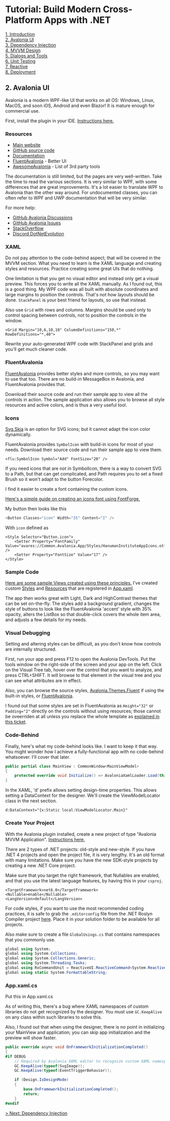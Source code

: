 # Tutorial: Build Modern Cross-Platform Apps with .NET

[1. Introduction](README.md)  
[2. Avalonia UI](2_Avalonia.md)  
[3. Dependency Injection](3_DependencyInjection.md)  
[4. MVVM Design](4_MVVM.md)  
[5. Dialogs and Tools](5_DialogsTools.md)  
[6. Unit Testing](6_UnitTesting.md)  
[7. Reactive](7_Reactive.md)  
[8. Deployment](8_Deployment.md)

## 2. Avalonia UI

Avalonia is a modern WPF-like UI that works on all OS: Windows, Linux, MacOS, and soon iOS, Android and even Blazor! It is mature enough for commercial use.

First, install the plugin in your IDE. [Instructions here.](https://docs.avaloniaui.net/docs/getting-started/ide-support/jetbrains-rider-setup)

### Resources

- [Main website](https://avaloniaui.net/)
- [GitHub source code](https://github.com/AvaloniaUI/Avalonia)
- [Documentation](https://docs.avaloniaui.net/)
- [FluentAvalonia](https://github.com/amwx/FluentAvalonia) - Better UI
- [AwesomeAvalonia](https://github.com/AvaloniaCommunity/awesome-avalonia) - List of 3rd party tools

The documentation is still limited, but the pages are very well-written. Take the time to read the various sections. It is very similar to WPF, with some differences that are great improvements. It's a lot easier to translate WPF to Avalonia than the other way around. For undocumented classes, you can often refer to WPF and UWP documentation that will be very similar.

For more help:
- [GitHub Avalonia Discussions](https://github.com/AvaloniaUI/Avalonia/discussions)
- [GitHub Avalonia Issues](https://github.com/AvaloniaUI/Avalonia/issues)
- [StackOverflow](https://stackoverflow.com/)
- [Discord DotNetEvolution](https://discord.com/invite/HSuhTyG)

### XAML

Do not pay attention to the code-behind aspect; that will be covered in the MVVM section. What you need to learn is the XAML language and creating styles and resources. Practice creating some great UIs that do nothing.

One limitation is that you get no visual editor and instead only get a visual preview. This forces you to write all the XAML manually. As I found out, this is a good thing. My WPF code was all built with absolute coordinates and large margins to position the controls. That's not how layouts should be done. `StackPanel` is your best friend for layouts, so use that instead.

Also use `Grid` with rows and columns. Margins should be used only to control spacing between controls, not to position the controls in the window.

```xaml
<Grid Margin="10,6,10,10" ColumnDefinitions="150,*" RowDefinitions="*,40">
```

Rewrite your auto-generated WPF code with StackPanel and grids and you'll get much cleaner code.

### FluentAvalonia

[FluentAvalonia](https://github.com/amwx/FluentAvalonia) provides better styles and more controls, so you may want to use that too. There are no build-in MessageBox in Avalonia, and FluentAvalonia provides that.

Download their source code and run their sample app to view all the controls in action. The sample application also allows you to browse all style resources and active colors, and is thus a very useful tool.

### Icons

[Svg.Skia](https://github.com/wieslawsoltes/Svg.Skia) is an option for SVG icons; but it cannot adapt the icon color dynamically.

FluentAvalonia provides `SymbolIcon` with build-in icons for most of your needs. Download their source code and run their sample app to view them.

```xaml
<flu:SymbolIcon Symbol="Add" FontSize="20" />
```

If you need icons that are not in SymbolIcon, there is a way to convert SVG to a Path, but that can get complicated, and Path requires you to set a fixed Brush so it won't adapt to the button Forecolor.

I find it easier to create a font containing the custom icons.

[Here's a simple guide on creating an icons font using FontForge.](https://mohammedraji.github.io/posts/The-Definitive-guide-to-create-an-icon-font/)

My button then looks like this
```c#
<Button Classes="icon" Width="35" Content="I" />
```

With `icon` defined as

```xaml
<Style Selector="Button.icon">
    <Setter Property="FontFamily" Value="avares://Common.Avalonia.App/Styles/HanumanInstituteAppIcons.otf#" />
    <Setter Property="FontSize" Value="17" />
</Style>
```

### Sample Code

[Here are some sample Views created using these principles.](https://github.com/mysteryx93/HanumanInstituteApps/tree/master/Converter432hz/Views)
I've created custom [Styles](https://github.com/mysteryx93/HanumanInstituteApps/blob/master/Common.Avalonia.App/Styles/CommonStyles.axaml) and [Resources](https://github.com/mysteryx93/HanumanInstituteApps/blob/master/Common.Avalonia.App/Styles/CommonResources.axaml) that are registered in [App.xaml](https://github.com/mysteryx93/HanumanInstituteApps/blob/master/Converter432hz/App.axaml).

The app then works great with Light, Dark and HighContrast themes that can be set on-the-fly. The styles add a background gradient, changes the style of buttons to look like the FluentAvalonia 'accent' style with 35% opacity, alters the ListBox so that double-click covers the whole item area, and adjusts a few details for my needs.

### Visual Debugging

Setting and altering styles can be difficult, as you don't know how controls are internally structured.

First, run your app and press F12 to open the Avalonia DevTools. Put the tools window on the right-side of the screen and your app on the left. Click on the Visual Tree tab, hover over the control that you want to analyze, and press CTRL+SHIFT. It will browse to that element in the visual tree and you can see what attributes are in effect.

Also, you can browse the source styles, [Avalonia.Themes.Fluent](https://github.com/AvaloniaUI/Avalonia/tree/master/src/Avalonia.Themes.Fluent) if using the built-in styles, or [FluentAvalonia](https://github.com/amwx/FluentAvalonia/tree/master/FluentAvalonia/Styling).

I found out that some styles are set in FluentAvalonia as `Height="32"` or `Padding="2"` directly on the controls without using resources; those cannot be oveerriden at all unless you replace the whole template as [explained in this ticket](https://github.com/amwx/FluentAvalonia/issues/176).

### Code-Behind

Finally, here's what my code-behind looks like. I want to keep it that way. You might wonder how I achieve a fully-functional app with no code-behind whatsoever. I'll cover that later.

```c#
public partial class MainView : CommonWindow<MainViewModel>
{
    protected override void Initialize() => AvaloniaXamlLoader.Load(this);
}
```

In the XAML, 'd' prefix allows setting design-time properties. This allows setting a DataContext for the designer. We'll create the ViewModelLocator class in the next section.

```xaml
d:DataContext="{x:Static local:ViewModelLocator.Main}"
```

### Create Your Project

With the Avalonia plugin installed, create a new project of type "Avalonia MVVM Application". [Instructions here.](https://docs.avaloniaui.net/tutorials/todo-list-app/creating-a-new-project)

There are 2 types of .NET projects: old-style and new-style. If you have .NET 4 projects and open the project file, it is very lengthy. It's an old format with many limitations. Make sure you have the new SDK-style projects by creating a new .NET Core project.

Make sure that you target the right framework, that Nullables are enabled, and that you use the latest language features, by having this in your `csproj`.

```
<TargetFramework>net6.0</TargetFramework>
<Nullable>enable</Nullable>
<LangVersion>default</LangVersion>
```

For code styles, if you want to use the most recommended coding practices, it is safe to grab the `.editorconfig` file from the .NET Roslyn Compiler project [here](https://github.com/dotnet/roslyn/blob/main/.editorconfig). Place it in your solution folder to be available for all projects.

Also make sure to create a file `GlobalUsings.cs` that contains namespaces that you commonly use.

```c#
global using System;
global using System.Collections;
global using System.Collections.Generic;
global using System.Threading.Tasks;
global using RxCommandUnit = ReactiveUI.ReactiveCommand<System.Reactive.Unit, System.Reactive.Unit>;
global using static System.FormattableString; 
```

### App.xaml.cs

Put this in App.xaml.cs

As of writing this, there's a bug where XAML namespaces of custom libraries do not get recognized by the designer. You must use `GC.KeepAlive` on any class within such libraries to solve this.

Also, I found out that when using the designer, there is no point in initializing your MainView and application; you can skip app initialization and the preview will show faster.

```c#
public override async void OnFrameworkInitializationCompleted()
{
#if DEBUG
    // Required by Avalonia XAML editor to recognize custom XAML namespaces. Until they fix the problem.
    GC.KeepAlive(typeof(SvgImage));
    GC.KeepAlive(typeof(EventTriggerBehavior));

    if (Design.IsDesignMode)
    {
        base.OnFrameworkInitializationCompleted();
        return;
    }
#endif
```

[> Next: Dependency Injection](3_DependencyInjection.md)
